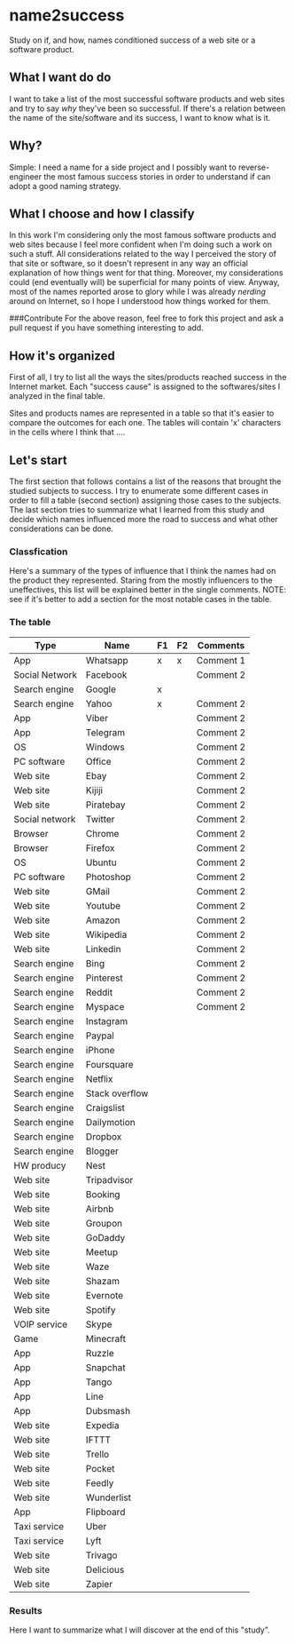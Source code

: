 # name2success
Study on if, and how, names conditioned success of a web site or a software product.

## What I want do do
I want to take a list of the most successful software products and web sites and try to say *why* they've been so successful. If there's a relation between the name of the site/software and its success, I want to know what is it.

## Why?
Simple: I need a name for a side project and I possibly want to reverse-engineer the most famous success stories in order to understand if can adopt a good naming strategy.

## What I choose and how I classify
In this work I'm considering only the most famous software products and web sites because I feel more confident when I'm doing such a work on such a stuff. All considerations related to the way I perceived the story of that site or software, so it doesn't represent in any way an official explanation of how things went for that thing. Moreover, my considerations could (end eventually will) be superficial for many points of view. Anyway, most of the names reported arose to glory while I was already *nerding* around on Internet, so I hope I understood how things worked for them.

###Contribute
For the above reason, feel free to fork this project and ask a pull request if you have something interesting to add.

## How it's organized
First of all, I try to list all the ways the sites/products reached success in the Internet market. Each "success cause" is assigned to the softwares/sites I analyzed in the final table.

Sites and products names are represented in a table so that it's easier to compare the outcomes for each one. The tables will contain 'x' characters in the cells where I think that ....

## Let's start
The first section that follows contains a list of the reasons that brought the studied subjects to success. I try to enumerate some different cases in order to fill a table (second section) assigning those cases to the subjects. The last section tries to summarize what I learned from this study and decide which names influenced more the road to success and what other considerations can be done.


### Classfication
Here's a summary of the types of influence that I think the names had on the product they represented. Staring from the mostly influencers to the uneffectives, this list will be explained better in the single comments. NOTE: see if it's better to add a section for the most notable cases in the table.

### The table

Type           | Name           | F1  | F2  | Comments
---            | ---            | --- | --- |------
App            | Whatsapp       | x   | x   | Comment 1
Social Network | Facebook       |     |     | Comment 2
Search engine  | Google         | x   |     |
Search engine  | Yahoo          | x   |      | Comment 2
App            | Viber          |     |     | Comment 2
App            | Telegram       |     |     | Comment 2
OS             | Windows        |     |     | Comment 2
PC software    | Office         |     |     | Comment 2
Web site       | Ebay           |     |     | Comment 2
Web site       | Kijiji         |     |     | Comment 2
Web site       | Piratebay      |     |     | Comment 2
Social network | Twitter        |     |     | Comment 2
Browser        | Chrome         |     |      | Comment 2
Browser        | Firefox        |     |     | Comment 2
OS             | Ubuntu         |     |     | Comment 2
PC software    | Photoshop      |     |     | Comment 2
Web site       | GMail          |     |     | Comment 2
Web site       | Youtube        |     |     | Comment 2
Web site       | Amazon         |     |     | Comment 2
Web site       | Wikipedia      |     |     | Comment 2
Web site       | Linkedin       |     |     | Comment 2
Search engine  | Bing           |     |     | Comment 2
Search engine  | Pinterest      |     |     | Comment 2
Search engine  | Reddit         |     |     | Comment 2
Search engine  | Myspace        |     |     | Comment 2
Search engine  | Instagram      |     |
Search engine  | Paypal         |     |
Search engine  | iPhone         |     |
Search engine  | Foursquare     |     |
Search engine  | Netflix        |     |
Search engine  | Stack overflow |     |
Search engine  | Craigslist     |     |
Search engine  | Dailymotion    |     |
Search engine  | Dropbox        |     |
Search engine  | Blogger        |     |
HW producy     | Nest           |     |
Web site       | Tripadvisor    |     |
Web site       | Booking        |     |
Web site       | Airbnb         |     |
Web site       | Groupon        |     |
Web site       | GoDaddy        |     |
Web site       | Meetup         |     |
Web site       | Waze           |     |
Web site       | Shazam         |     |
Web site       | Evernote       |     |
Web site       | Spotify        |     |
VOIP service   | Skype          |     |
Game           | Minecraft      |     |
App            | Ruzzle         |     |
App            | Snapchat       |     |
App            | Tango          |     |
App            | Line           |     |
App            | Dubsmash       |     |
Web site       | Expedia        |     |
Web site       | IFTTT          |     |
Web site       | Trello         |     |
Web site       | Pocket         |     |
Web site       | Feedly         |     |
Web site       | Wunderlist     |     |
App            | Flipboard      |     |
Taxi service   | Uber           |     |
Taxi service   | Lyft           |     |
Web site       | Trivago        |     |
Web site       | Delicious      |     |
Web site       | Zapier         |     |





### Results
Here I want to summarize what I will discover at the end of this "study".

